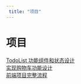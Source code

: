 ```yaml
---
 title: "项目"
---
```


# 项目

[TodoList 功能组件和状态设计](/learns/project/27226.md)    
[实现购物车功能设计](/learns/project/27231.md)    
[前端项目完整流程](/learns/project/27238.md)    

